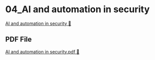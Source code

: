 # 04_AI and automation in security

[AI and automation in security 🔗](https://www.coursera.org/learn/cloud-security-risks-identify-and-protect-against-threats/supplement/mGu22/ai-and-automation-in-security)

## PDF File

[AI and automation in security.pdf 🔗](https://1drv.ms/b/c/526c45566c8c239a/ES3R1fiPAVxGnM5gU_we578BU5aH1Krc-MpGFFOL4LHZRQ?e=3Bv4tn)
